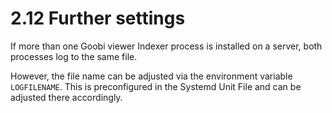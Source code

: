 # 2.12 Further settings

If more than one Goobi viewer Indexer process is installed on a server, both processes log to the same file.&#x20;

However, the file name can be adjusted via the environment variable `LOGFILENAME`. This is preconfigured in the Systemd Unit File and can be adjusted there accordingly.
